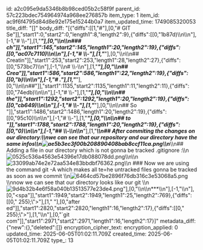 id: a2c095e9da5346b8b98ced05b2c58f9f
parent_id: 57c223bdec754964974a968ee276857b
item_type: 1
item_id: ac9f6f4795d84d8e92e175e15244b0a7
item_updated_time: 1749085320053
title_diff: "[]"
body_diff: "[{\"diffs\":[[1,\"#\"],[0,\"# GIT Se\"]],\"start1\":0,\"start2\":0,\"length1\":8,\"length2\":9},{\"diffs\":[[0,\"1b87d)\\\n\\\n\"],[-1,\"# \\\\-\"],[1,\"***\"],[0,\"\\\n\\\n### ch\"]],\"start1\":145,\"start2\":145,\"length1\":20,\"length2\":19},{\"diffs\":[[0,\"ac07c7110)\\\n\\\n\"],[-1,\"# \\\\-\"],[1,\"***\"],[0,\"\\\n\\\n## Creatin\"]],\"start1\":253,\"start2\":253,\"length1\":28,\"length2\":27},{\"diffs\":[[0,\"573bc7)\\\n\"],[-1,\"\\\n# \\\\-\\\n\"],[1,\"***\"],[0,\"\\\n## Crea\"]],\"start1\":586,\"start2\":586,\"length1\":22,\"length2\":19},{\"diffs\":[[0,\"b)\\\n\\\n\"],[-1,\"# .\"],[1,\"***\"],[0,\"\\\n\\\n##\"]],\"start1\":1135,\"start2\":1135,\"length1\":11,\"length2\":11},{\"diffs\":[[0,\"74edb)\\\n\\\n\"],[-1,\"# \\\\-\"],[1,\"***\"],[0,\"\\\n\\\n## the\"]],\"start1\":1292,\"start2\":1292,\"length1\":20,\"length2\":19},{\"diffs\":[[0,\"cb649)\\\n\\\n\"],[-1,\"# \\\\-\"],[1,\"***\"],[0,\"\\\n\\\n## So \"]],\"start1\":1486,\"start2\":1486,\"length1\":20,\"length2\":19},{\"diffs\":[[0,\"95c10)\\\n\\\n\"],[-1,\"# \\\\-\"],[1,\"***\"],[0,\"\\\n\\\n## to \"]],\"start1\":1788,\"start2\":1788,\"length1\":20,\"length2\":19},{\"diffs\":[[0,\"0)\\\n\\\n\"],[-1,\"## \\\\-\\\n\\\n***\"],[1,\"***\\\n## After commiting the changes on our directory:\\\nwe can see that our repository and our directory have the same infos\\\n![ae5b3ec3f00b208890408bab8ccf11ca.png](:/cf58f103c84e429cbf54dbea4fcb39f2)\\\n***\\\n## Adding a file in our directory which is not gonna be tracked .gitignore :\\\n![0525c536a4563e54396e17db088078dd.png](:/f1939d2c12904f6482766174ed5f5df3)\\\n\\\n![33099ab74e2e72aa534e83bbdbf76362.png](:/7abaf236c129422294751680d87b495c)\\\n ### Now we are using the command git -A which makes all te=he untracked files gonna be tracked as soon as we commit \\\n![6464cd57be2896f76db316c3e53068a5.png](:/87fac0db2b954afc91b9df2b04a48cbd)\\\nnow we can see that our directory looks like our git \\\n![9d4b32b4e6f58a040b13513577e23de4.png](:/c727db8452304b1b96dbea45226dfa10)\"],[0,\"\\\n\\\n***\\\n\"],[-1,\"\\\n\"],[0,\"<spa\"]],\"start1\":1949,\"start2\":1949,\"length1\":25,\"length2\":769},{\"diffs\":[[0,\" 255);\\\">\"],[1,\" \"],[0,\"after ed\"]],\"start1\":2820,\"start2\":2820,\"length1\":16,\"length2\":17},{\"diffs\":[[0,\" 255);\\\">\"],[1,\"\\\n\"],[0,\"`git com\"]],\"start1\":2971,\"start2\":2971,\"length1\":16,\"length2\":17}]"
metadata_diff: {"new":{},"deleted":[]}
encryption_cipher_text: 
encryption_applied: 0
updated_time: 2025-06-05T01:02:11.709Z
created_time: 2025-06-05T01:02:11.709Z
type_: 13
